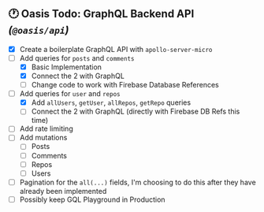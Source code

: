 ## 🕐 Oasis Todo: GraphQL Backend API _(`@oasis/api`)_

- [x] Create a boilerplate GraphQL API with `apollo-server-micro`
- [ ] Add queries for `posts` and `comments`
  - [x] Basic Implementation
  - [x] Connect the 2 with GraphQL
  - [ ] Change code to work with Firebase Database References
- [ ] Add queries for `user` and `repos`
  - [x] Add `allUsers`, `getUser`, `allRepos`, `getRepo` queries
  - [ ] Connect the 2 with GraphQL (directly with Firebase DB Refs this time)
- [ ] Add rate limiting
- [ ] Add mutations
  - [ ] Posts
  - [ ] Comments
  - [ ] Repos
  - [ ] Users
- [ ] Pagination for the `all(...)` fields, I'm choosing to do this after they have already been implemented
- [ ] Possibly keep GQL Playground in Production
